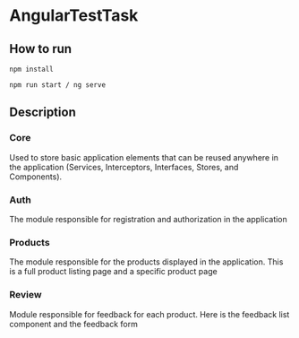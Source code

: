 # AngularTestTask

## How to run
  ```npm install```
  
  ```npm run start / ng serve```

## Description

### Core
Used to store basic application elements that can be reused anywhere in the application (Services, Interceptors, Interfaces, Stores, and Components).

### Auth
The module responsible for registration and authorization in the application

### Products
The module responsible for the products displayed in the application. This is a full product listing page and a specific product page

### Review
Module responsible for feedback for each product. Here is the feedback list component and the feedback form
